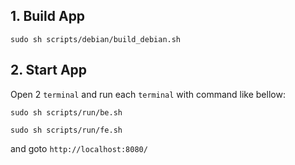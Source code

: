 ## 1. Build App

```
sudo sh scripts/debian/build_debian.sh
```

## 2. Start App

Open 2 `terminal` and run each `terminal` with command like bellow:

```
sudo sh scripts/run/be.sh
```
```
sudo sh scripts/run/fe.sh
```
and goto `http://localhost:8080/`